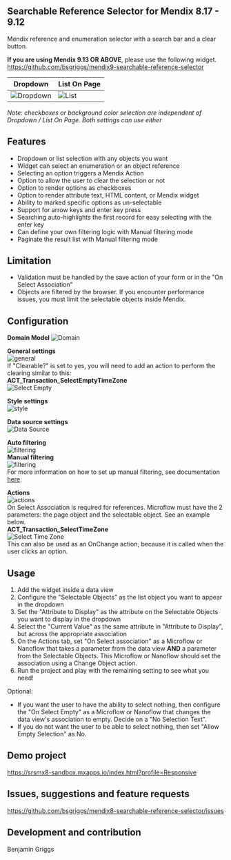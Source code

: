 ## Searchable Reference Selector for Mendix 8.17 - 9.12

Mendix reference and enumeration selector with a search bar and a clear button. 

**If you are using Mendix 9.13 OR ABOVE**, please use the following widget.  
https://github.com/bsgriggs/mendix9-searchable-reference-selector

| Dropdown  | List On Page |
| ------------- | ------------- |
| ![Dropdown](https://github.com/bsgriggs/mendix8-searchable-reference-selector/blob/media/dropdown.png)   | ![List](https://github.com/bsgriggs/mendix8-searchable-reference-selector/blob/media/listOnPage.png)   |  
*Note: checkboxes or background color selection are independent of Dropdown / List On Page. Both settings can use either*

## Features

-   Dropdown or list selection with any objects you want
-   Widget can select an enumeration or an object reference
-   Selecting an option triggers a Mendix Action
-   Option to allow the user to clear the selection or not
-   Option to render options as checkboxes
-   Option to render attribute text, HTML content, or Mendix widget 
-   Ability to marked specific options as un-selectable
-   Support for arrow keys and enter key press
-   Searching auto-highlights the first record for easy selecting with the enter key
-   Can define your own filtering logic with Manual filtering mode
-   Paginate the result list with Manual filtering mode

## Limitation

-   Validation must be handled by the save action of your form or in the "On Select Association"
-   Objects are filtered by the browser. If you encounter performance issues, you must limit the selectable objects inside Mendix.

## Configuration

**Domain Model** 
![Domain](https://github.com/bsgriggs/mendix8-searchable-reference-selector/blob/media/Domain.png)  

**General settings**  
![general](https://github.com/bsgriggs/mendix8-searchable-reference-selector/blob/media/general.png)  
If "Clearable?" is set to yes, you will need to add an action to perform the clearing similar to this:  
**ACT_Transaction_SelectEmptyTimeZone**  
![Select Empty](https://github.com/bsgriggs/mendix8-searchable-reference-selector/blob/media/ACT_Transaction_SelectEmptyTimeZone.png)  

**Style settings**  
![style](https://github.com/bsgriggs/mendix8-searchable-reference-selector/blob/media/style.png)  

**Data source settings**  
![Data Source](https://github.com/bsgriggs/mendix8-searchable-reference-selector/blob/media/dataSourceRef.png)   

**Auto filtering**  
![filtering](https://github.com/bsgriggs/mendix8-searchable-reference-selector/blob/media/filteringAuto.png)   
**Manual filtering**  
![filtering](https://github.com/bsgriggs/mendix8-searchable-reference-selector/blob/media/filteringManual.png)  
For more information on how to set up manual filtering, see documentation [here](https://github.com/bsgriggs/mendix9-searchable-reference-selector/blob/master/docs/ManualFiltering.md).

**Actions**  
![actions](https://github.com/bsgriggs/mendix8-searchable-reference-selector/blob/media/actions.png)  
On Select Association is required for references. Microflow must have the 2 parameters: the page object and the selectable object. See an example below.  
**ACT_Transaction_SelectTimeZone**  
![Select Time Zone](https://github.com/bsgriggs/mendix8-searchable-reference-selector/blob/media/ACT_Transaction_SelectTimeZone.png)  
This can also be used as an OnChange action, because it is called when the user clicks an option.

## Usage

1. Add the widget inside a data view
2. Configure the "Selectable Objects" as the list object you want to appear in the dropdown
3. Set the "Attribute to Display" as the attribute on the Selectable Objects you want to display in the dropdown
4. Select the "Current Value" as the same attribute in "Attribute to Display", but across the appropriate association
5. On the Actions tab, set "On Select association" as a Microflow or Nanoflow that takes a parameter from the data view
   **AND** a parameter from the Selectable Objects. This Microflow or Nanoflow should set the association using a Change
   Object action.
6. Run the project and play with the remaining setting to see what you need!

Optional:

-   If you want the user to have the ability to select nothing, then configure the "On Select Empty" as a Microflow or
    Nanoflow that changes the data view's association to empty. Decide on a "No Selection Text".
-   If you do not want the user to be able to select nothing, then set "Allow Empty Selection" as No.

## Demo project

https://srsmx8-sandbox.mxapps.io/index.html?profile=Responsive

## Issues, suggestions and feature requests

https://github.com/bsgriggs/mendix8-searchable-reference-selector/issues

## Development and contribution

Benjamin Griggs
